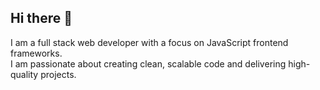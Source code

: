 ## Hi there 👋

I am a full stack web developer with a focus on JavaScript frontend frameworks.
<br/>
I am passionate about creating clean, scalable code and delivering high-quality projects.

<!-- - I’m currently working as freelancer
- I’m currently learning Python
- Ask me about anything related to Javascript/Typescript or React/Express
- Read more about my projects [here](https://minato-portfolio.onrender.com/projects)
- I am writing my blogs [here](https://minato-portfolio.onrender.com/blogs) -->


<!--
<p>Lorem ipsum dolor sit amet. Sed accusantium error est autem enim qui corrupti debitis! Sit repellat possimus quo similique corporis id pariatur nihil sed quis omnis et omnis repellendus et aspernatur doloremque qui dicta molestiae! Eos amet iusto et doloremque consectetur eos placeat consequuntur ut placeat quia quo delectus nemo. </p>

<p>Et reprehenderit numquam et nihil dolorem ut provident voluptatem sit debitis aspernatur? Quo inventore impedit est inventore distinctio ut voluptatum eaque aut aliquid fugiat 33 veniam quisquam. Aut labore velit quo cumque veniam non quia dolore. </p>

<p>Sed voluptatem voluptates et suscipit voluptas vel nostrum doloremque aut voluptatem dignissimos. Quo placeat iusto et voluptatibus laudantium ut voluptatem quos et nulla sequi? Et culpa quos est ullam eligendi vel harum ipsam aut voluptatem debitis sit voluptas libero. A deserunt minus et iste velit aut esse quos et quibusdam enim est Quis quibusdam non totam molestiae! </p>

<p>Est debitis inventore est animi sequi ut placeat quam eum doloribus officia non labore esse qui culpa doloribus aut recusandae quae. Et delectus distinctio id corrupti omnis ea enim minus aut quod harum. Qui impedit accusantium et ducimus quia est saepe maxime et unde Quis est enim eveniet aut doloribus sequi. </p>

<p>Ut sequi expedita sed aliquam voluptatem eos dolorem laudantium qui eius labore ut aspernatur voluptatum eos officia autem qui galisum dolores. Ut eaque distinctio rem quod fugit id praesentium quos ut sunt fugiat. Aut blanditiis molestias et voluptas voluptatibus et quam voluptatem aut unde asperiores qui magni saepe et nihil repudiandae ut omnis similique. </p>

<p>Quo amet debitis et cumque laborum est aliquam voluptas sed necessitatibus tempora. Est consequatur adipisci est unde quae aut enim dolore ut laudantium sapiente eos voluptas error et iusto doloribus eum aliquam assumenda. Cum nostrum autem qui dicta dignissimos ut sequi enim est iusto ipsam aut nemo laboriosam et delectus autem. Aut culpa voluptatem sed similique repellendus sed omnis beatae id labore mollitia ea omnis itaque At similique galisum At vero sint. </p>

<p>Id voluptatem maxime et earum internos ut ducimus nostrum aut tenetur dolor sit repellendus dolorem id nostrum voluptatum? Non quaerat odit est fuga placeat et iste perspiciatis eum laboriosam sint non quia fugiat a voluptatem dolor. Ut sint eveniet quo incidunt temporibus aut enim laboriosam ab natus explicabo ea veritatis reiciendis eos saepe consequuntur. </p>

<p>In enim quasi sed dolores consectetur aut excepturi illo. Et debitis rerum et facere eius in labore harum aut nemo laudantium qui nobis architecto. Et quis sapiente et ullam autem aut maiores placeat 33 quia voluptates sed quia nemo. Et modi molestias vel consequatur sapiente ut dolore internos in inventore assumenda sit iure labore. </p>

<p>Ut expedita architecto aut blanditiis doloribus ut eaque rerum qui doloribus mollitia in exercitationem vitae. Aut corrupti veritatis sed distinctio doloremque quo error dolor et modi quaerat aut repellat assumenda est tempora nulla. </p>

<p>Et dolores quisquam ex nobis vitae sit aliquam aliquam! Et dolore quam et impedit earum ut mollitia ullam et quidem ducimus est porro excepturi sit iusto saepe eos veniam consequatur. </p>

<p>Aut nisi vero et impedit iusto aut quae necessitatibus. Aut esse praesentium vel itaque tenetur in commodi minima et numquam corporis et dicta necessitatibus ut fuga quibusdam. </p>

<p>Quo voluptatem dolore et voluptatem libero ea soluta eveniet qui pariatur rerum quo sunt quae? Est quaerat asperiores quo nostrum debitis est sunt unde. </p>

Banana: https://drive.google.com/file/d/1_Id-3-wsBciqMuAVUb8xaHarInsRxsU-/view?usp=drive_link
Personal: https://drive.google.com/file/d/1XTxpJ1qtUPTrWgHVvG-CoAivBYWUpEAd/view?usp=drive_link
Odo: https://drive.google.com/file/d/13gZd2So0UOBdHuwbUpgE55-W26GrAwW5/view?usp=drive_link
MuMu: https://drive.google.com/file/d/1KPH1OWRhlrTIWgLlcpFD91Kh4MHgAk0Y/view?usp=drive_link
RDP: https://drive.google.com/file/d/1PEStHmIjQkQmRnvG1ksT8LyLyrUrKKS-/view?usp=drive_link
Chrome1: https://drive.google.com/file/d/13y-QznWdOBVwfu4BVhNZondU1zppCxwu/view?usp=drive_link
Chrome2: https://drive.google.com/file/d/1us2utFyVM_ZcjjU6t8CaxEwpaAqoc5b5/view?usp=drive_link
Chrome3: https://drive.google.com/file/d/1BgUTk1NLYYUopANRHqGikRZOaPVHU980/view?usp=drive_link
Chrome4: https://drive.google.com/file/d/1rVQIpEwjMnnsEPGPWh1dPDP3xL0uqa0n/view?usp=drive_link
Chrome5: https://drive.google.com/file/d/1bUfTE060fMiNCyTgPREJycp4_VFsa4Pg/view?usp=drive_link
-->
